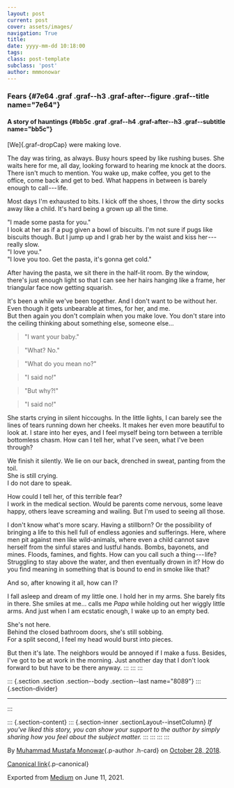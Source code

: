 ```yaml
---
layout: post
current: post
cover: assets/images/
navigation: True
title: 
date: yyyy-mm-dd 10:18:00
tags: 
class: post-template
subclass: 'post'
author: mmmonowar
---
```


### Fears {#7e64 .graf .graf--h3 .graf-after--figure .graf--title name="7e64"}

#### A story of hauntings {#bb5c .graf .graf--h4 .graf-after--h3 .graf--subtitle name="bb5c"}

[We]{.graf-dropCap} were making love.

The day was tiring, as always. Busy hours speed by like rushing buses.
She waits here for me, all day, looking forward to hearing me knock at
the doors.\
There isn't much to mention. You wake up, make coffee, you get to the
office, come back and get to bed. What happens in between is barely
enough to call --- life.

Most days I'm exhausted to bits. I kick off the shoes, I throw the dirty
socks away like a child. It's hard being a grown up all the time.

"I made some pasta for you."\
I look at her as if a pug given a bowl of biscuits. I'm not sure if pugs
like biscuits though. But I jump up and I grab her by the waist and kiss
her --- really slow.\
"I love you."\
"I love you too. Get the pasta, it's gonna get cold."

After having the pasta, we sit there in the half-lit room. By the
window, there's just enough light so that I can see her hairs hanging
like a frame, her triangular face now getting squarish.

It's been a while we've been together. And I don't want to be without
her.\
Even though it gets unbearable at times, for her, and me.\
But then again you don't complain when you make love. You don't stare
into the ceiling thinking about something else, someone else...

> "I want your baby."

> "What? No."

> "What do you mean no?"

> "I said no!"

> "But why?!"

> "I said no!"

She starts crying in silent hiccoughs. In the little lights, I can
barely see the lines of tears running down her cheeks. It makes her even
more beautiful to look at. I stare into her eyes, and I feel myself
being torn between a terrible bottomless chasm. How can I tell her, what
I've seen, what I've been through?

We finish it silently. We lie on our back, drenched in sweat, panting
from the toil.\
She is still crying. \
I do not dare to speak.

How could I tell her, of this terrible fear? \
I work in the medical section. Would be parents come nervous, some leave
happy, others leave screaming and wailing. But I'm used to seeing all
those.

I don't know what's more scary. Having a stillborn? Or the possibility
of bringing a life to this hell full of endless agonies and sufferings.
Here, where men pit against men like wild-animals, where even a child
cannot save herself from the sinful stares and lustful hands. Bombs,
bayonets, and mines. Floods, famines, and fights. How can you call such
a thing --- life? Struggling to stay above the water, and then
eventually drown in it? How do you find meaning in something that is
bound to end in smoke like that?

And so, after knowing it all, how can I?

I fall asleep and dream of my little one. I hold her in my arms. She
barely fits in there. She smiles at me... calls me *Papa* while holding
out her wiggly little arms. And just when I am ecstatic enough, I wake
up to an empty bed.

She's not here. \
Behind the closed bathroom doors, she's still sobbing.\
For a split second, I feel my head would burst into pieces.

But then it's late. The neighbors would be annoyed if I make a fuss.
Besides, I've got to be at work in the morning. Just another day that I
don't look forward to but have to be there anyway.
:::
:::
:::

::: {.section .section .section--body .section--last name="8089"}
::: {.section-divider}

------------------------------------------------------------------------
:::

::: {.section-content}
::: {.section-inner .sectionLayout--insetColumn}
*If you've liked this story, you can show your support to the author by
simply sharing how you feel about the subject matter.*
:::
:::
:::
:::

By [Muhammad Mustafa Monowar](https://medium.com/@mmmonowar){.p-author
.h-card} on [October 28, 2018](https://medium.com/p/1246a73cb2b).

[Canonical
link](https://medium.com/@mmmonowar/fears-1246a73cb2b){.p-canonical}

Exported from [Medium](https://medium.com) on June 11, 2021.
